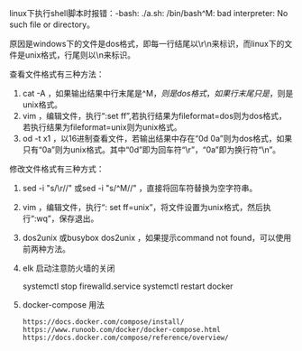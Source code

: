 linux下执行shell脚本时报错：-bash: ./a.sh: /bin/bash^M: bad interpreter: No such file or directory。

原因是windows下的文件是dos格式，即每一行结尾以\r\n来标识，而linux下的文件是unix格式，行尾则以\n来标识。

查看文件格式有三种方法：

1. cat -A <filename>，如果输出结果中行末尾是^M$，则是dos格式，如果行末尾只是$，则是unix格式。
2. vim <filename>，编辑文件，执行“:set ff”,若执行结果为fileformat=dos则为dos格式，若执行结果为fileformat=unix则为unix格式。
3. od -t x1 <filename>，以16进制查看文件，若输出结果中存在“0d 0a”则为dos格式，如果只有“0a”则为unix格式。其中“0d”即为回车符“\r”，“0a”即为换行符“\n”。

修改文件格式有三种方式：

1. sed -i "s/\r//" <filename>或sed -i "s/^M//" <filename>，直接将回车符替换为空字符串。
2. vim <filename>，编辑文件，执行“: set ff=unix”，将文件设置为unix格式，然后执行“:wq”，保存退出。
3. dos2unix <filename>或busybox dos2unix <filename>，如果提示command not found，可以使用前两种方法。


4. elk 启动注意防火墙的关闭

    systemctl stop firewalld.service
    systemctl restart docker  

5. docker-compose 用法

       https://docs.docker.com/compose/install/
       https://www.runoob.com/docker/docker-compose.html
       https://docs.docker.com/compose/reference/overview/

